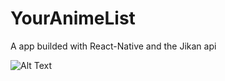 # YourAnimeList
A app builded with React-Native and the Jikan api 

![Alt Text](https://media.giphy.com/media/vFKqnCdLPNOKc/giphy.gif)
